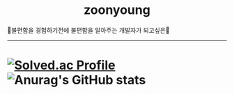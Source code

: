 # <div align=center>zoonyoung</div>

🙈불편함을 경험하기전에 불편함을 알아주는 개발자가 되고싶은🙉

---

# [![Solved.ac Profile](http://mazassumnida.wtf/api/generate_badge?boj=pjy_92)](https://solved.ac/pjy_92)    ![Anurag's GitHub stats](https://github-readme-stats.vercel.app/api?username=zoonyoung&show_icons=true&theme=rose_pine)
